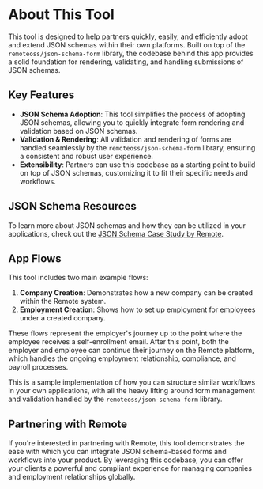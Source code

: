 # About This Tool

This tool is designed to help partners quickly, easily, and efficiently adopt and extend JSON schemas within their own platforms. Built on top of the `remoteoss/json-schema-form` library, the codebase behind this app provides a solid foundation for rendering, validating, and handling submissions of JSON schemas.

## Key Features

- **JSON Schema Adoption**: This tool simplifies the process of adopting JSON schemas, allowing you to quickly integrate form rendering and validation based on JSON schemas.
- **Validation & Rendering**: All validation and rendering of forms are handled seamlessly by the `remoteoss/json-schema-form` library, ensuring a consistent and robust user experience.
- **Extensibility**: Partners can use this codebase as a starting point to build on top of JSON schemas, customizing it to fit their specific needs and workflows.

## JSON Schema Resources

To learn more about JSON schemas and how they can be utilized in your applications, check out the [JSON Schema Case Study by Remote](https://remoteoss.io/).

## App Flows

This tool includes two main example flows:

1. **Company Creation**: Demonstrates how a new company can be created within the Remote system.
2. **Employment Creation**: Shows how to set up employment for employees under a created company.

These flows represent the employer's journey up to the point where the employee receives a self-enrollment email. After this point, both the employer and employee can continue their journey on the Remote platform, which handles the ongoing employment relationship, compliance, and payroll processes.

This is a sample implementation of how you can structure similar workflows in your own applications, with all the heavy lifting around form management and validation handled by the `remoteoss/json-schema-form` library.

## Partnering with Remote

If you're interested in partnering with Remote, this tool demonstrates the ease with which you can integrate JSON schema-based forms and workflows into your product. By leveraging this codebase, you can offer your clients a powerful and compliant experience for managing companies and employment relationships globally.
